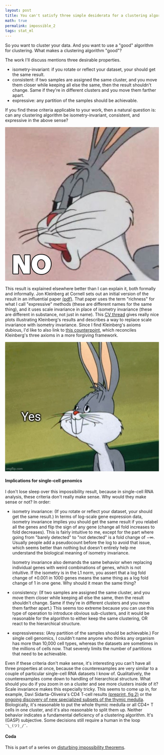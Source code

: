 ```yaml
---
layout: post
title: You can't satisfy three simple desiderata for a clustering algorithm.
math: true
permalink: impossible_2
tags: stat_ml
---
```


So you want to cluster your data. And you want to use a "good" algorithm for clustering. What makes a clustering algorithm "good"? 

The work I'll discuss mentions three desirable properties. 

- isometry-invariant: if you rotate or reflect your dataset, your should get the same result. 
- consistent: if two samples are assigned the same cluster, and you move them closer while keeping all else the same, then the result shouldn't change. Same if they're in different clusters and you move them farther apart. 
- expressive: any partition of the samples should be achievable.

If you find these criteria applicable to your work, then a natural question is: can any clustering algorithm be isometry-invariant, consistent, and expressive in the above sense?

![The meme where Bugs Bunny smugly says "No."](images/BugsBunnyNo.jpg)

This result is explained elsewhere better than I can explain it, both formally and informally. Jon Kleinberg at Cornell sets out an initial version of the result in an influential paper [(pdf)](https://www.cs.cornell.edu/home/kleinber/nips15.pdf). That paper uses the term "richness" for what I call "expressive" methods (these are different names for the same thing), and it uses scale invariance in place of isometry invariance (these are different in substance, not just in name). This [CV thread](https://stats.stackexchange.com/questions/173313/) gives really nice plots illustrating Kleinberg's results and describes a way to replace scale invariance with isometry invariance. Since I find Kleinberg's axioms dubious, I'd like to also link to [this counterpoint](https://proceedings.neurips.cc/paper/2008/hash/beed13602b9b0e6ecb5b568ff5058f07-Abstract.html), which reconciles Kleinberg's three axioms in a more forgiving framework.

![Another Bugs Bunny meme where Bugs Bunny nicely says "Yes."](images/BugsBunnyYes.jpg)

#### Implications for single-cell genomics

 I don't lose sleep over this impossibility result, because in single-cell RNA analysis, these criteria don't really make sense. Why would they make sense or not? In order: 

- isometry invariance: (If you rotate or reflect your dataset, your should get the same result.) In terms of log-scale gene expression data, isometry invariance  implies you should get the same result if you relabel all the genes and flip the sign of any gene (change all fold increases to fold decreases). This is fairly intuitive to me, except for the part where going from "barely detected" to "not detected" is a fold change of $-\infty$. Usually people add a pseudocount before the log to avoid that issue, which seems better than nothing but doesn't entirely help me understand the biological meaning of isometry invariance. 

    Isometry invariance also demands the same behavior when replacing individual genes with weird combinations of genes, which is not intuitive. If the isometry is in the L1 norm, you assert that a log fold change of $\pm 0.001$ in 1000 genes means the same thing as a log fold change of 1 in one gene. Why should it mean the same thing? 
- consistency: (If two samples are assigned the same cluster, and you move them closer while keeping all else the same, then the result shouldn't change. Same if they're in different clusters and you move them farther apart.) This seems too extreme because you can use this type of operation to introduce obvious sub-clusters, and it would be reasonable for the algorithm to either keep the same clustering, OR react to the hierarchical structure. 
- expressiveness: (Any partition of the samples should be achievable.) For single cell genomics, I couldn't name anyone who thinks any organism has more than 10,000 cell types, whereas the datasets are sometimes in the millions of cells now. That severely limits the number of partitions that need to be achievable. 

Even if these criteria don't make sense, it's interesting you can't have all three properties at once, because the counterexamples are very similar to a couple of particular single-cell RNA datasets I know of. Qualitatively, the counterexamples come down to handling of hierarchical structure. What should you do if you zoom in on a cluster and see more clusters inside of it? Scale invariance makes this especially tricky. This seems to come up in, for example, Davi Sidarta-Oliveira's CD4 T-cell results [(preprint, fig 2)](https://www.biorxiv.org/content/10.1101/2022.03.14.484134v1.full) or the [ongoing discovery of new specialized subsets of the thymic medulla](https://www.nature.com/articles/s41467-021-21346-6). Biologically, it's reasonable to put the whole thymic medulla or all CD4+ T cells in one cluster, and it's also reasonable to split them up. Neither behavior indicates a fundamental deficiency of a clustering algorithm. It's (GASP) subjective. Some decisions still require a human in the loop `¯\_(ツ)_/¯`.

#### Coda

This is part of a series on [disturbing impossibility theorems](impossible_0).

